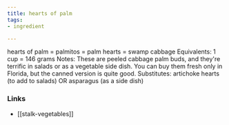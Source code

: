 ```yaml
---
title: hearts of palm
tags:
- ingredient

---
```

hearts of palm = palmitos = palm hearts = swamp cabbage Equivalents: 1 cup = 146 grams Notes: These are peeled cabbage palm buds, and they're terrific in salads or as a vegetable side dish. You can buy them fresh only in Florida, but the canned version is quite good. Substitutes: artichoke hearts (to add to salads) OR asparagus (as a side dish)

### Links

* [[stalk-vegetables]]
